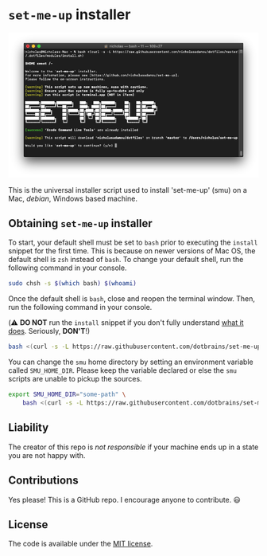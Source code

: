 # `set-me-up` installer

![preview](preview.png)

This is the universal installer script used to install 'set-me-up' (smu) on a Mac, *debian*, Windows based machine.

## Obtaining `set-me-up` installer

To start, your default shell must be set to `bash` prior to executing the `install` snippet for the first time. This is because on newer versions of Mac OS, the default shell is `zsh` instead of `bash`. To change your default shell, run the following command in your console.

```bash
sudo chsh -s $(which bash) $(whoami)
```

Once the default shell is `bash`, close and reopen the terminal window. Then, run the following command in your console.

(⚠️ **DO NOT** run the `install` snippet if you don't fully
understand [what it does](../install.sh). Seriously, **DON'T**!)

```bash
bash <(curl -s -L https://raw.githubusercontent.com/dotbrains/set-me-up-installer/main/install.sh)
```

You can change the `smu` home directory by setting an environment variable called `SMU_HOME_DIR`. Please keep the variable declared or else the `smu` scripts are unable to pickup the sources.

```bash
export SMU_HOME_DIR="some-path" \
    bash <(curl -s -L https://raw.githubusercontent.com/dotbrains/set-me-up-installer/main/install.sh)
```

## Liability

The creator of this repo is _not responsible_ if your machine ends up in a state you are not happy with.

## Contributions

Yes please! This is a GitHub repo. I encourage anyone to contribute. 😃

## License

The code is available under the [MIT license](LICENSE).